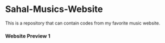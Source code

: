 # Sahal-Musics-Website
This is a repository that can contain codes from my favorite music website.
### Website Preview 1
